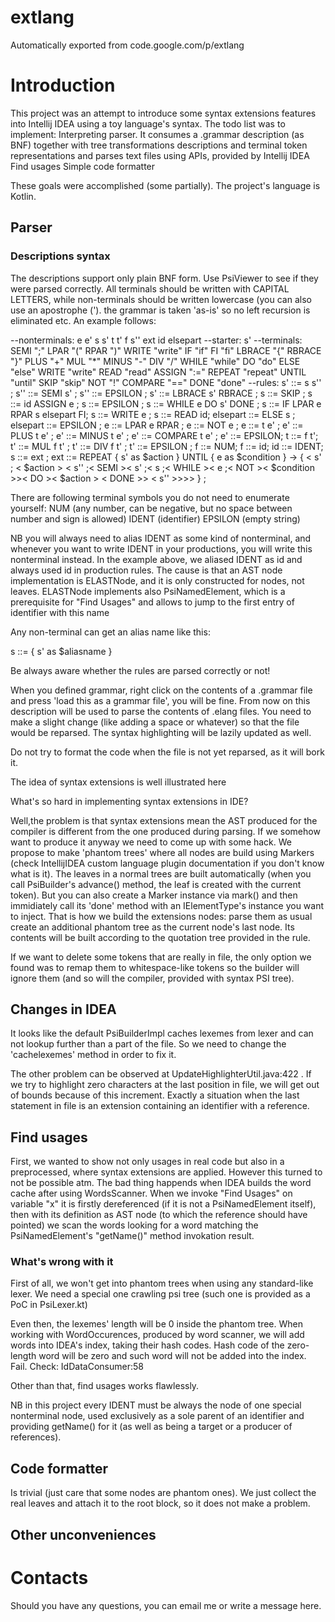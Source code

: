 # extlang
Automatically exported from code.google.com/p/extlang


# Introduction

This project was an attempt to introduce some syntax extensions features into Intellij IDEA using a toy language's syntax. The todo list was to implement: Interpreting parser. It consumes a .grammar description (as BNF) together with tree transformations descriptions and terminal token representations and parses text files using APIs, provided by Intellij IDEA Find usages Simple code formatter

These goals were accomplished (some partially). The project's language is Kotlin.

## Parser

### Descriptions syntax

The descriptions support only plain BNF form. Use PsiViewer to see if they were parsed correctly. All terminals should be written with CAPITAL LETTERS, while non-terminals should be written lowercase (you can also use an apostrophe ('). the grammar is taken 'as-is' so no left recursion is eliminated etc. An example follows:

--nonterminals: e e' s s' t t' f s'' ext id elsepart --starter: s' --terminals: SEMI ";" LPAR "(" RPAR ")" WRITE "write" IF "if" FI "fi" LBRACE "{" RBRACE "}" PLUS "+" MUL "*" MINUS "-" DIV "/" WHILE "while" DO "do" ELSE "else" WRITE "write" READ "read" ASSIGN ":=" REPEAT "repeat" UNTIL "until" SKIP "skip" NOT "!" COMPARE "==" DONE "done" --rules: s' ::= s s'' ; s'' ::= SEMI s' ; s'' ::= EPSILON ; s' ::= LBRACE s' RBRACE ; s ::= SKIP ; s ::= id ASSIGN e ; s ::= EPSILON ; s ::= WHILE e DO s' DONE ; s ::= IF LPAR e RPAR s elsepart FI; s ::= WRITE e ; s ::= READ id; elsepart ::= ELSE s ; elsepart ::= EPSILON ; e ::= LPAR e RPAR ; e ::= NOT e ; e ::= t e' ; e' ::= PLUS t e' ; e' ::= MINUS t e' ; e' ::= COMPARE t e' ; e' ::= EPSILON; t ::= f t'; t' ::= MUL f t' ; t' ::= DIV f t' ; t' ::= EPSILON ; f ::= NUM; f ::= id; id ::= IDENT; s ::= ext ; ext ::= REPEAT { s' as $action } UNTIL { e as $condition } -> { < s' ; < $action > < s'' ;< SEMI >< s' ;< s ;< WHILE >< e ;< NOT >< $condition >>< DO >< $action > < DONE >> < s'' >>>> } ;

There are following terminal symbols you do not need to enumerate yourself: NUM (any number, can be negative, but no space between number and sign is allowed) IDENT (identifier) EPSILON (empty string)

NB you will always need to alias IDENT as some kind of nonterminal, and whenever you want to write IDENT in your productions, you will write this nonterminal instead. In the example above, we aliased IDENT as id and always used id in production rules. The cause is that an AST node implementation is ELASTNode, and it is only constructed for nodes, not leaves. ELASTNode implements also PsiNamedElement, which is a prerequisite for "Find Usages" and allows to jump to the first entry of identifier with this name

Any non-terminal can get an alias name like this:

s ::= { s' as $aliasname }

Be always aware whether the rules are parsed correctly or not!

When you defined grammar, right click on the contents of a .grammar file and press 'load this as a grammar file', you will be fine. From now on this description will be used to parse the contents of .elang files. You need to make a slight change (like adding a space or whatever) so that the file would be reparsed. The syntax highlighting will be lazily updated as well.

Do not try to format the code when the file is not yet reparsed, as it will bork it.

The idea of syntax extensions is well illustrated here

What's so hard in implementing syntax extensions in IDE?

Well,the problem is that syntax extensions mean the AST produced for the compiler is different from the one produced during parsing. If we somehow want to produce it anyway we need to come up with some hack. We propose to make 'phantom trees' where all nodes are build using Markers (check IntellijIDEA custom language plugin documentation if you don't know what is it). The leaves in a normal trees are built automatically (when you call PsiBuilder's advance() method, the leaf is created with the current token). But you can also create a Marker instance via mark() and then immidiately call its 'done' method with an IElementType's instance you want to inject. That is how we build the extensions nodes: parse them as usual create an additional phantom tree as the current node's last node. Its contents will be built according to the quotation tree provided in the rule.

If we want to delete some tokens that are really in file, the only option we found was to remap them to whitespace-like tokens so the builder will ignore them (and so will the compiler, provided with syntax PSI tree).

## Changes in IDEA

It looks like the default PsiBuilderImpl caches lexemes from lexer and can not lookup further than a part of the file. So we need to change the 'cachelexemes' method in order to fix it.

The other problem can be observed at UpdateHighlighterUtil.java:422 . If we try to highlight zero characters at the last position in file, we will get out of bounds because of this increment. Exactly a situation when the last statement in file is an extension containing an identifier with a reference.

## Find usages

First, we wanted to show not only usages in real code but also in a preprocessed, where syntax extensions are applied. However this turned to not be possible atm. The bad thing happends when IDEA builds the word cache after using WordsScanner. When we invoke "Find Usages" on variable "x" it is firstly dereferenced (if it is not a PsiNamedElement itself), then with its definition as AST node (to which the reference should have pointed) we scan the words looking for a word matching the PsiNamedElement's "getName()" method invokation result.

### What's wrong with it

First of all, we won't get into phantom trees when using any standard-like lexer. We need a special one crawling psi tree (such one is provided as a PoC in PsiLexer.kt)

Even then, the lexemes' length will be 0 inside the phantom tree. When working with WordOccurences, produced by word scanner, we will add words into IDEA's index, taking their hash codes. Hash code of the zero-length word will be zero and such word will not be added into the index. Fail. Check: IdDataConsumer:58

Other than that, find usages works flawlessly.

NB in this project every IDENT must be always the node of one special nonterminal node, used exclusively as a sole parent of an identifier and providing getName() for it (as well as being a target or a producer of references).

## Code formatter

Is trivial (just care that some nodes are phantom ones). We just collect the real leaves and attach it to the root block, so it does not make a problem.

## Other unconveniences

# Contacts

Should you have any questions, you can email me or write a message here.
